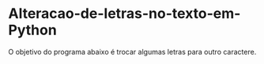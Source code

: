 # Alteracao-de-letras-no-texto-em-Python
O objetivo do programa abaixo é trocar algumas letras para outro caractere.

